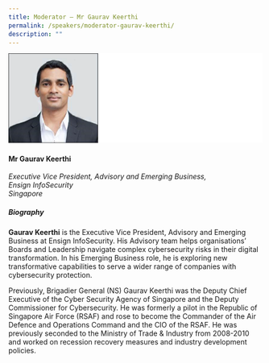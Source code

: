 ```yaml
---
title: Moderator – Mr Gaurav Keerthi
permalink: /speakers/moderator-gaurav-keerthi/
description: ""
---
```

![](/images/gaurav%20keerthi.png)

#### **Mr Gaurav Keerthi**

*Executive Vice President, Advisory and Emerging Business,<br> Ensign InfoSecurity 
<br>Singapore*

##### **Biography**

**Gaurav Keerthi** is the Executive Vice President, Advisory and Emerging Business at Ensign InfoSecurity. His Advisory team helps organisations’ Boards and Leadership navigate complex cybersecurity risks in their digital transformation. In his Emerging Business role, he is exploring new transformative capabilities to serve a wider range of companies with cybersecurity protection. 

Previously, Brigadier General (NS) Gaurav Keerthi was the Deputy Chief Executive of the Cyber Security Agency of Singapore and the Deputy Commissioner for Cybersecurity. He was formerly a pilot in the Republic of Singapore Air Force (RSAF) and rose to become the Commander of the Air Defence and Operations Command and the CIO of the RSAF. He was previously seconded to the Ministry of Trade &amp; Industry from 2008-2010 and worked on recession recovery measures and industry development policies.